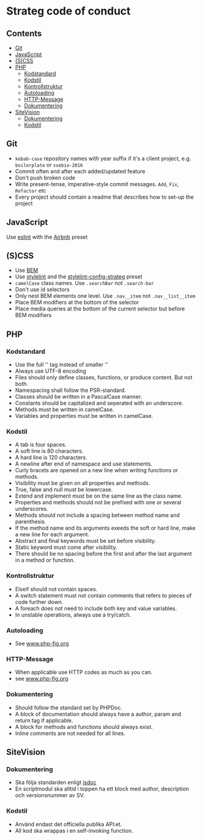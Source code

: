 # Strateg code of conduct

<!-- START doctoc generated TOC please keep comment here to allow auto update -->
<!-- DON'T EDIT THIS SECTION, INSTEAD RE-RUN doctoc TO UPDATE -->
## Contents

- [Git](#git)
- [JavaScript](#javascript)
- [(S)CSS](#scss)
- [PHP](#php)
  - [Kodstandard](#kodstandard)
  - [Kodstil](#kodstil)
  - [Kontrollstruktur](#kontrollstruktur)
  - [Autoloading](#autoloading)
  - [HTTP-Message](#http-message)
  - [Dokumentering](#dokumentering)
- [SiteVision](#sitevision)
  - [Dokumentering](#dokumentering-1)
  - [Kodstil](#kodstil-1)

<!-- END doctoc generated TOC please keep comment here to allow auto update -->

## Git
+ `kebab-case` repository names with year suffix if it's a client project, e.g. `boilerplate` or `svebio-2016`
+ Commit often and after each added/updated feature
+ Don't push broken code
+ Write present-tense, imperative-style commit messages. `Add`, `Fix`, `Refactor` etc
+ Every project should contain a readme that describes how to set-up the project  

## JavaScript
Use [eslint](https://github.com/eslint/eslint) with the [Airbnb](https://github.com/airbnb/javascript) preset

## (S)CSS
- Use [BEM](http://getbem.com/introduction/)
- Use [stylelint](https://github.com/stylelint/stylelint) and the [stylelint-config-strateg](https://github.com/strt/stylelint-config-strateg) preset
- `camelCase` class names. Use `.searchBar` not `.search-bar`
- Don't use id selectors
- Only nest BEM elements one level. Use `.nav__item` not `.nav__list__item`
- Place BEM modifiers at the bottom of the selector
- Place media queries at the bottom of the current selector but before BEM modifiers

## PHP
### Kodstandard
* Use the full '<?php ?>' tag instead of smaller '<? ?>'
* Always use UTF-8 encoding
* Files should only define classes, functions, or produce content. But not both.
* Namespacing shall follow the PSR-standard.
* Classes should be written in a PascalCase manner.
* Constants should be capitalized and seperated with an underscore.
* Methods must be written in camelCase.
* Variables and properties must be written in camelCase.

### Kodstil
* A tab is four spaces.
* A soft line is 80 characters.
* A hard line is 120 characters.
* A newline after end of namespace and use statements.
* Curly bracets are opened on a new line when writing functions or methods.
* Visibility must be given on all properties and methods.
* True, false and null must be lowercase.
* Extend and implement must be on the same line as the class name.
* Properties and methods should not be prefixed with one or several underscores.
* Methods should not include a spacing between method name and parenthesis.
* If the method name and its arguments exeeds the soft or hard line, make a new line for each argument.
* Abstract and final keywords must be set before visibility.
* Static keyword must come after visibility.
* There should be no spacing before the first and after the last argument in a method or function.

### Kontrollstruktur
* Elseif should not contain spaces.
* A switch statement must not contain comments that refers to pieces of code further down.
* A foreach does not need to include both key and value variables.
* In unstable operations, always use a try/catch.

### Autoloading
* See www.php-fig.org

### HTTP-Message
* When applicable use HTTP codes as much as you can.
* see www.php-fig.org

### Dokumentering
* Should follow the standard set by PHPDoc.
* A block of documentation should always have a author, param and return tag if applicable.
* A block for methods and functions should always exist.
* Inline comments are not needed for all lines.

## SiteVision
### Dokumentering
* Ska följa standarden enligt [jsdoc](http://usejsdoc.org/)
* En scriptmodul ska alltid i toppen ha ett block med author, description och versionsnummer av SV.

### Kodstil
* Använd endast det officiella publika API:et.
* All kod ska wrappas i en self-invoking function.
